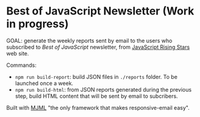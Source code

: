 # Best of JavaScript Newsletter (Work in progress)

GOAL: generate the weekly reports sent by email to the users who subscribed to _Best of JavaScript_ newsletter, from [JavaScript Rising Stars](https://risingstars.js.org) web site.

Commands:

* `npm run build-report`: build JSON files in `./reports` folder. To be launched once a week.
* `npm run build-html`: from JSON reports generated during the previous step, build HTML content that will be sent by email to subcribers.

Built with [MJML](https://mjml.io/) "the only framework that makes responsive-email easy".
